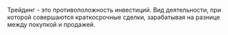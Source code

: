 Трейдинг - это противоположность инвестиций. Вид деятельности, при которой 
совершаются краткосрочные сделки, зарабатывая на разнице между покупкой и 
продажей.  